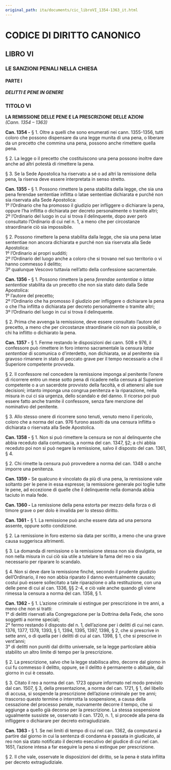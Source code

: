```yaml
---
original_path: ita/documents/cic_libroVI_1354-1363_it.html
---
```


# CODICE DI DIRITTO CANONICO

## LIBRO VI

### LE SANZIONI PENALI NELLA CHIESA

#### PARTE I

##### DELITTI E PENE IN GENERE

### TITOLO VI

**LA REMISSIONE DELLE PENE E LA PRESCRIZIONE DELLE AZIONI**  
*(Cann. 1354 – 1363)*

**Can. 1354 -** § 1. Oltre a quelli che sono enumerati nei cann. 1355-1356, tutti coloro che possono dispensare da una legge munita di una pena, o liberare da un precetto che commina una pena, possono anche rimettere quella pena.

§ 2. La legge o il precetto che costituiscono una pena possono inoltre dare anche ad altri potestà di rimettere la pena.

§ 3. Se la Sede Apostolica ha riservato a sé o ad altri la remissione della pena, la riserva deve essere interpretata in senso stretto.

**Can. 1355 -** § 1. Possono rimettere la pena stabilita dalla legge, che sia una pena ferendae sententiae inflitta o latae sententiae dichiarata e purché non sia riservata alla Sede Apostolica:  
1º l’Ordinario che ha promosso il giudizio per infliggere o dichiarare la pena, oppure l’ha inflitta o dichiarata per decreto personalmente o tramite altri;  
2º l’Ordinario del luogo in cui si trova il delinquente, dopo aver però consultato l’Ordinario di cui nel n. 1, a meno che per circostanze straordinarie ciò sia impossibile.

§ 2. Possono rimettere la pena stabilita dalla legge, che sia una pena latae sententiae non ancora dichiarata e purché non sia riservata alla Sede Apostolica:  
1º l’Ordinario ai propri sudditi;  
2º l’Ordinario del luogo anche a coloro che si trovano nel suo territorio o vi hanno commesso il delitto;  
3º qualunque Vescovo tuttavia nell’atto della confessione sacramentale.

**Can. 1356 -** § 1. Possono rimettere la pena *ferendae sententiae* o *latae sententiae* stabilita da un precetto che non sia stato dato dalla Sede Apostolica:  
1º l’autore del precetto;  
2º l’Ordinario che ha promosso il giudizio per infliggere o dichiarare la pena o che l’ha inflitta o dichiarata per decreto personalmente o tramite altri;  
3º l’Ordinario del luogo in cui si trova il delinquente.

§ 2. Prima che avvenga la remissione, deve essere consultato l’autore del precetto, a meno che per circostanze straordinarie ciò non sia possibile, o chi ha inflitto o dichiarato la pena.

**Can. 1357 -** § 1. Ferme restando le disposizioni dei cann. 508 e 976, il confessore può rimettere in foro interno sacramentale la censura *latae sententiae* di scomunica o d’interdetto, non dichiarata, se al penitente sia gravoso rimanere in stato di peccato grave per il tempo necessario a che il Superiore competente provveda.

§ 2. Il confessore nel concedere la remissione imponga al penitente l’onere di ricorrere entro un mese sotto pena di ricadere nella censura al Superiore competente o a un sacerdote provvisto della facoltà, e di attenersi alle sue decisioni; intanto imponga una congrua penitenza e la riparazione, nella misura in cui ci sia urgenza, dello scandalo e del danno. Il ricorso poi può essere fatto anche tramite il confessore, senza fare menzione del nominativo del penitente.

§ 3. Allo stesso onere di ricorrere sono tenuti, venuto meno il pericolo, coloro che a norma del can. 976 furono assolti da una censura inflitta o dichiarata o riservata alla Sede Apostolica.

**Can. 1358 -** § 1. Non si può rimettere la censura se non al delinquente che abbia receduto dalla contumacia, a norma del can. 1347, §2; a chi abbia receduto poi non si può negare la remissione, salvo il disposto del can. 1361, § 4.

§ 2. Chi rimette la censura può provvedere a norma del can. 1348 o anche imporre una penitenza.

**Can. 1359 -** Se qualcuno è vincolato da più di una pena, la remissione vale soltanto per le pene in essa espresse; la remissione generale poi toglie tutte le pene, ad eccezione di quelle che il delinquente nella domanda abbia taciuto in mala fede.

**Can. 1360 -** La remissione della pena estorta per mezzo della forza o di timore grave o per dolo è invalida per lo stesso diritto.

**Can. 1361 -** § 1. La remissione può anche essere data ad una persona assente, oppure sotto condizione.

§ 2. La remissione in foro esterno sia data per scritto, a meno che una grave causa suggerisca altrimenti.

§ 3. La domanda di remissione o la remissione stessa non sia divulgata, se non nella misura in cui ciò sia utile a tutelare la fama del reo o sia necessario per riparare lo scandalo.

§ 4. Non si deve dare la remissione finché, secondo il prudente giudizio dell’Ordinario, il reo non abbia riparato il danno eventualmente causato; costui può essere sollecitato a tale riparazione o alla restituzione, con una delle pene di cui al can. 1336, §§ 2-4, e ciò vale anche quando gli viene rimessa la censura a norma del can. 1358, § 1.

**Can. 1362 -** § 1. L’azione criminale si estingue per prescrizione in tre anni, a meno che non si tratti:  
1° di delitti riservati alla Congregazione per la Dottrina della Fede, che sono soggetti a norme speciali;  
2° fermo restando il disposto del n. 1, dell’azione per i delitti di cui nei cann. 1376, 1377, 1378, 1393, § 1, 1394, 1395, 1397, 1398, § 2, che si prescrive in sette anni, o di quella per i delitti di cui al can. 1398, § 1, che si prescrive in vent’anni;  
3° di delitti non puniti dal diritto universale, se la legge particolare abbia stabilito un altro limite di tempo per la prescrizione.

§ 2. La prescrizione, salvo che la legge stabilisca altro, decorre dal giorno in cui fu commesso il delitto, oppure, se il delitto è permanente o abituale, dal giorno in cui è cessato.

§ 3. Citato il reo a norma del can. 1723 oppure informato nel modo previsto dal can. 1507, § 3, della presentazione, a norma del can. 1721, § 1, del libello di accusa, si sospende la prescrizione dell’azione criminale per tre anni; trascorso questo termine o interrotta la sospensione, a causa della cessazione del processo penale, nuovamente decorre il tempo, che si aggiunge a quello già decorso per la prescrizione. La stessa sospensione ugualmente sussiste se, osservato il can. 1720, n. 1, si procede alla pena da infliggere o dichiarare per decreto extragiudiziale.

**Can. 1363 -** § 1. Se nei limiti di tempo di cui nel can. 1362, da computarsi a partire dal giorno in cui la sentenza di condanna è passata in giudicato, al reo non sia stato notificato il decreto esecutivo del giudice di cui nel can. 1651, l’azione intesa a far eseguire la pena si estingue per prescrizione.

§ 2. Il che vale, osservate le disposizioni del diritto, se la pena è stata inflitta per decreto extragiudiziale.
